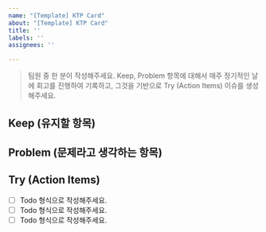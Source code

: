 ```yaml
---
name: "[Template] KTP Card"
about: "[Template] KTP Card"
title: ''
labels: ''
assignees: ''

---
```


> 팀원 중 한 분이 작성해주세요.
> Keep, Problem 항목에 대해서 매주 정기적인 날에 회고를 진행하여 기록하고, 그것을 기반으로 Try (Action Items)  이슈를 생성해주세요.

 ## Keep (유지할 항목)
 
 ## Problem (문제라고 생각하는 항목)

 ## Try (Action Items)
 * [ ]  Todo 형식으로 작성해주세요.
 * [ ]  Todo 형식으로 작성해주세요.
 * [ ]  Todo 형식으로 작성해주세요.
